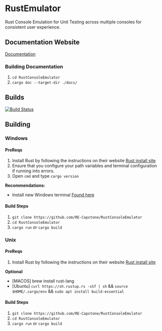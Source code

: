 # RustEmulator
Rust Console Emulation for Unit Testing across multiple consoles for consistent user experience.

## Documentation Website

[Documentation](https://re-capstone.github.io/RustConsoleEmulator/)

### Building Documentation

1. ` cd RustConsoleEmulator `
2. ` cargo doc --target-dir ./docs/ `

## Builds

[![Build Status](https://travis-ci.com/RE-Capstone/RustConsoleEmulator.svg?branch=master)](https://travis-ci.com/RE-Capstone/RustConsoleEmulator)

## Building

### Windows

#### PreReqs

1. Install Rust by following the instructions on their website [Rust install site](https://www.rust-lang.org/tools/install)
2. Ensure that you configure your path variables and terminal configuration if running into errors.
3. Open ` cmd ` and type ` cargo version `

**Recommendations:**
- Install new Windows terminal [Found here](https://github.com/microsoft/terminal)

#### Build Steps

1. ` git clone https://github.com/RE-Capstone/RustConsoleEmulator `
2. ` cd RustConsoleEmulator `
3. ` cargo run ` or ` cargo build `


### Unix

#### PreReqs

1. Install Rust by following the instructions on their website [Rust install site](https://www.rust-lang.org/tools/install)

**Optional**
- [MACOS] brew install rust-lang
- [Ubuntu] ` curl https://sh.rustup.rs -sSf | sh ` && ` source $HOME/.cargo/env ` && ` sudo apt install build-essential `

#### Build Steps

1. ` git clone https://github.com/RE-Capstone/RustConsoleEmulator `
2. ` cd RustConsoleEmulator `
3. ` cargo run ` or ` cargo build `
